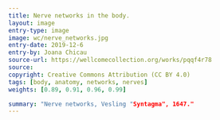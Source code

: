 ```yaml
---
title: Nerve networks in the body.
layout: image
entry-type: image
image: wc/nerve_networks.jpg
entry-date: 2019-12-6
entry-by: Joana Chicau
source-url: https://wellcomecollection.org/works/pqqf4r78
source:
copyright: Creative Commons Attribution (CC BY 4.0) 
tags: [body, anatomy, networks, nerves]
weights: [0.89, 0.91, 0.96, 0.99]

summary: "Nerve networks, Vesling "Syntagma", 1647."
---
```

